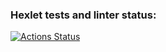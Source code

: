 ### Hexlet tests and linter status:
[![Actions Status](https://github.com/KostyaGro/frontend-project-44/workflows/hexlet-check/badge.svg)](https://github.com/KostyaGro/frontend-project-44/actions)